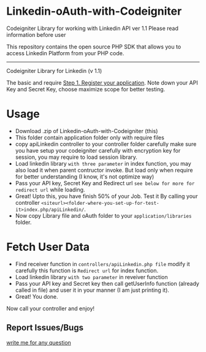 Linkedin-oAuth-with-Codeigniter
===============================
Codeigniter Library for working with Linkedin API ver 1.1
Please read information before user

This repository contains the open source PHP SDK that allows you to
access Linkedin Platform from your PHP code.

-----

Codeigniter Library for Linkedin (v 1.1)

The basic and require [Step 1. Register your application](https://www.linkedin.com/secure/developer/).
Note down your API Key and Secret Key, choose maximize scope for better testing.


Usage
=====

- Download .zip of Linkedin-oAuth-with-Codeigniter (this)
- This folder contain application folder only with require files
- copy apiLinkedin controller to your controller folder carefully make sure you have setup your codeigniter carefully with encryption key for session, you may require to load session library.
- Load linkedin library `with three parameter` in index function, you may also load it when parent contructor invoke. But load only when require for better understanding (I know, it's not optimize way)
- Pass your API key, Secret Key and Redirect url `see below for more for redirect url` while loading.
- Great! Upto this, you have finish 50% of your Job. Test it By calling your controller `<siteurl><folder-where-you-set-up-for-test-it>index.php/apiLinkedin/`.
- Now copy Library file and oAuth folder to your `application/libraries` folder.



Fetch User Data
===============
- Find receiver function in `controllers/apiLinkedin.php file` modify it carefully this function is `Redirect url` for index function.
- Load linkedin library `with two parameter` in reveiver function 
- Pass your API key and Secret key then call getUserInfo function (already called in file) and user it in your manner (I am just printing it).
- Great! You done.

Now call your controller and enjoy!


Report Issues/Bugs
------------------
[write me for any question](mailto:psukralia@gmail.com)
